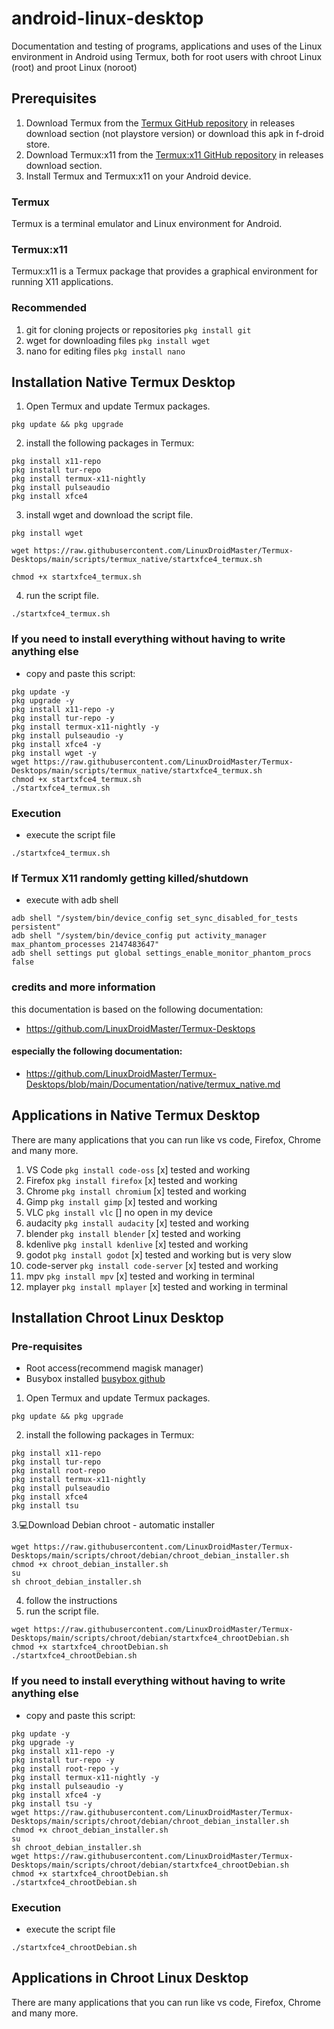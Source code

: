 # android-linux-desktop
 Documentation and testing of programs, applications and uses of the Linux environment in Android using Termux, both for root users with chroot Linux (root) and proot Linux (noroot)
## Prerequisites
1. Download Termux from the [Termux GitHub repository](https://github.com/termux/termux-app) in releases download section (not playstore version) or download this apk in f-droid store.
2. Download Termux:x11 from the [Termux:x11 GitHub repository](https://github.com/termux/termux-x11) in releases download section. 
3. Install Termux and Termux:x11 on your Android device.
### Termux

Termux is a terminal emulator and Linux environment for Android.

### Termux:x11

Termux:x11 is a Termux package that provides a graphical environment for running X11 applications.

### Recommended

1. git for cloning projects or repositories ```pkg install git```
2. wget for downloading files ```pkg install wget```
3. nano for editing files ```pkg install nano```
## Installation Native Termux Desktop

1. Open Termux and update Termux packages.
```
pkg update && pkg upgrade
```
2. install the following packages in Termux:
```
pkg install x11-repo
pkg install tur-repo
pkg install termux-x11-nightly
pkg install pulseaudio
pkg install xfce4
```
3. install wget and download the script file.
```
pkg install wget

wget https://raw.githubusercontent.com/LinuxDroidMaster/Termux-Desktops/main/scripts/termux_native/startxfce4_termux.sh

chmod +x startxfce4_termux.sh
```
4. run the script file.
```
./startxfce4_termux.sh
```
### If you need to install everything without having to write anything else
- copy and paste this script: 
```
pkg update -y
pkg upgrade -y
pkg install x11-repo -y
pkg install tur-repo -y
pkg install termux-x11-nightly -y
pkg install pulseaudio -y
pkg install xfce4 -y
pkg install wget -y
wget https://raw.githubusercontent.com/LinuxDroidMaster/Termux-Desktops/main/scripts/termux_native/startxfce4_termux.sh
chmod +x startxfce4_termux.sh
./startxfce4_termux.sh
```
### Execution
- execute the script file
```
./startxfce4_termux.sh
```
### If Termux X11 randomly getting killed/shutdown
- execute with adb shell
```
adb shell "/system/bin/device_config set_sync_disabled_for_tests persistent"
adb shell "/system/bin/device_config put activity_manager max_phantom_processes 2147483647"
adb shell settings put global settings_enable_monitor_phantom_procs false
```
### credits and more information
this documentation is based on the following documentation:
- https://github.com/LinuxDroidMaster/Termux-Desktops
#### especially the following documentation:
- https://github.com/LinuxDroidMaster/Termux-Desktops/blob/main/Documentation/native/termux_native.md
## Applications in Native Termux Desktop

There are many applications that you can run like vs code, Firefox, Chrome
and many more.
1. VS Code `pkg install code-oss` [x] tested and working
2. Firefox `pkg install firefox` [x] tested and working
3. Chrome `pkg install chromium` [x] tested and working
5. Gimp `pkg install gimp` [x] tested and working
6. VLC `pkg install vlc` [] no open in my device
7. audacity `pkg install audacity` [x] tested and working
8. blender `pkg install blender` [x] tested and working
9. kdenlive `pkg install kdenlive` [x] tested and working
10. godot `pkg install godot` [x] tested and working but is very slow
17. code-server `pkg install code-server` [x] tested and working
18. mpv `pkg install mpv` [x] tested and working in terminal
19. mplayer `pkg install mplayer` [x] tested and working in terminal
## Installation Chroot Linux Desktop
### Pre-requisites
- Root access(recommend magisk manager)
- Busybox installed [busybox github](https://github.com/Magisk-Modules-Alt-Repo/BuiltIn-BusyBox)
1. Open Termux and update Termux packages.
```
pkg update && pkg upgrade
```
2. install the following packages in Termux:
```
pkg install x11-repo
pkg install tur-repo
pkg install root-repo
pkg install termux-x11-nightly  
pkg install pulseaudio
pkg install xfce4
pkg install tsu
```
3.💻Download Debian chroot - automatic installer 
```
wget https://raw.githubusercontent.com/LinuxDroidMaster/Termux-Desktops/main/scripts/chroot/debian/chroot_debian_installer.sh
chmod +x chroot_debian_installer.sh
su
sh chroot_debian_installer.sh
```
4. follow the instructions
5. run the script file.
```
wget https://raw.githubusercontent.com/LinuxDroidMaster/Termux-Desktops/main/scripts/chroot/debian/startxfce4_chrootDebian.sh
chmod +x startxfce4_chrootDebian.sh
./startxfce4_chrootDebian.sh
```
### If you need to install everything without having to write anything else
- copy and paste this script: 
```
pkg update -y
pkg upgrade -y
pkg install x11-repo -y
pkg install tur-repo -y
pkg install root-repo -y
pkg install termux-x11-nightly -y
pkg install pulseaudio -y
pkg install xfce4 -y
pkg install tsu -y
wget https://raw.githubusercontent.com/LinuxDroidMaster/Termux-Desktops/main/scripts/chroot/debian/chroot_debian_installer.sh
chmod +x chroot_debian_installer.sh
su
sh chroot_debian_installer.sh
wget https://raw.githubusercontent.com/LinuxDroidMaster/Termux-Desktops/main/scripts/chroot/debian/startxfce4_chrootDebian.sh
chmod +x startxfce4_chrootDebian.sh
./startxfce4_chrootDebian.sh
```
### Execution
- execute the script file
```
./startxfce4_chrootDebian.sh
```
## Applications in Chroot Linux Desktop

There are many applications that you can run like vs code, Firefox, Chrome
and many more.